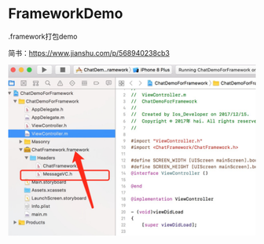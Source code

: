 # FrameworkDemo
.framework打包demo

简书：https://www.jianshu.com/p/568940238cb3

![展示图片](https://github.com/diankuanghuolong/FrameworkDemo/blob/master/ChatDemoForFramework/showImgs/chatdemoForFarmework.png)
